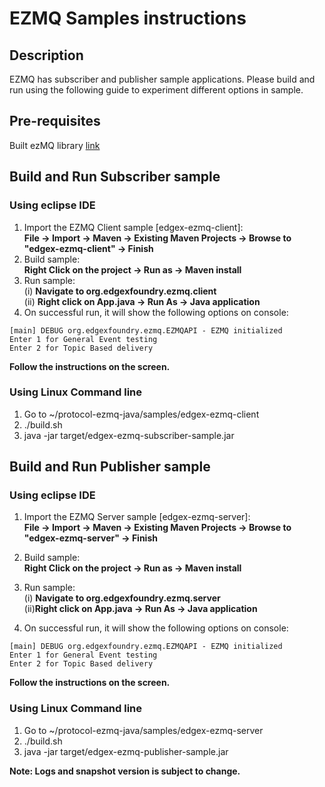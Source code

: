 # EZMQ Samples instructions

## Description
EZMQ has subscriber and publisher sample applications. Please build and run using the following guide to experiment different options in sample.

## Pre-requisites
Built ezMQ library [link](./../edgex-ezmq/)

## Build and Run Subscriber sample
### Using eclipse IDE

1. Import the EZMQ Client sample [edgex-ezmq-client]:</br>
   **File -> Import -> Maven -> Existing Maven Projects -> Browse to "edgex-ezmq-client" -> Finish**
2. Build sample:</br>
   **Right Click on the project -> Run as -> Maven install**
3. Run sample:</br>
   (i) **Navigate to org.edgexfoundry.ezmq.client**</br>
   (ii) **Right click on App.java -> Run As -> Java application**
4. On successful run, it will show the following options on console:
```
[main] DEBUG org.edgexfoundry.ezmq.EZMQAPI - EZMQ initialized
Enter 1 for General Event testing
Enter 2 for Topic Based delivery
```
 **Follow the instructions on the screen.**

### Using Linux Command line
1. Go to ~/protocol-ezmq-java/samples/edgex-ezmq-client
2. ./build.sh
3. java -jar target/edgex-ezmq-subscriber-sample.jar

## Build and Run Publisher sample
### Using eclipse IDE
1. Import the EZMQ Server sample [edgex-ezmq-server]:</br>
   **File -> Import -> Maven -> Existing Maven Projects -> Browse to "edgex-ezmq-server" -> Finish**
2. Build sample:</br>
   **Right Click on the project -> Run as -> Maven install**
3. Run sample:</br>
   (i) **Navigate to org.edgexfoundry.ezmq.server**</br>
   (ii)**Right click on App.java -> Run As -> Java application**

4. On successful run, it will show the following options on console:
```
[main] DEBUG org.edgexfoundry.ezmq.EZMQAPI - EZMQ initialized
Enter 1 for General Event testing
Enter 2 for Topic Based delivery
```
**Follow the instructions on the screen.**

### Using Linux Command line
1. Go to ~/protocol-ezmq-java/samples/edgex-ezmq-server
2. ./build.sh
3. java -jar target/edgex-ezmq-publisher-sample.jar


**Note: Logs and snapshot version is subject to change.**

